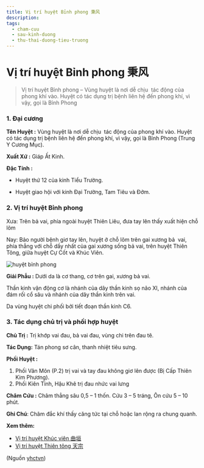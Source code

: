 ```yaml
---
title: Vị trí huyệt Bỉnh phong 秉风
description: 
tags:
  - cham-cuu
  - sau-kinh-duong
  - thu-thai-duong-tieu-truong
---
```


# Vị trí huyệt Bỉnh phong 秉风 

> Vị trí huyệt Bỉnh phong – Vùng huyệt là nơi dễ chịu  tác động của phong khí vào. Huyệt có tác dụng trị bệnh liên hệ đến phong khí, vì vậy, gọi là Bỉnh Phong

### 1. Đại cương

**Tên Huyệt :** Vùng huyệt là nơi dễ chịu  tác động của phong khí vào. Huyệt có tác dụng trị bệnh liên hệ đến phong khí, vì vậy, gọi là Bỉnh Phong (Trung Y Cương Mục).

**Xuất Xứ :** Giáp Ất Kinh.

**Đặc Tính :**

+ Huyệt thứ 12 của kinh Tiểu Trường.

+ Huyệt giao hội với kinh Đại Trường, Tam Tiêu và Đởm.

### 2. Vị trí huyệt Bỉnh phong

Xưa: Trên bả vai, phía ngoài huyệt Thiên Liêu, đưa tay lên thấy xuất hiện chỗ lõm

Nay: Bảo người bệnh giơ tay lên, huyệt ở chỗ lõm trên gai xương bả  vai, phía thẳng với chỗ dầy nhất của gai xương sống bả vai, trên huyệt Thiên Tông, giữa huyệt Cự Cốt và Khúc Viên.

![huyệt bỉnh phong](/imgs/yhctvn/huyet-binh-phong-300x169.jpg)

**Giải Phẫu :** Dưới da là cơ thang, cơ trên gai, xương bả vai.

Thần kinh vận động cơ là nhánh của dây thần kinh sọ não XI, nhánh của đám rối cổ sâu và nhánh của dây thần kinh trên vai.

Da vùng huyệt chi phối bởi tiết đoạn thần kinh C6.

### 3. Tác dụng chủ trị và phối hợp huyệt

**Chủ Trị :** Trị khớp vai đau, bả vai đau, vùng chi trên đau tê.

**Tác Dụng:** Tán phong sơ cân, thanh nhiệt tiêu sưng.

**Phối Huyệt :**

1. Phối Vân Môn (P.2) trị vai và tay đau không giơ lên được (Bị Cấp Thiên Kim Phương).
2. Phối Kiên Tỉnh, Hậu Khê trị đau nhức vai lưng

**Châm Cứu :** Châm thẳng sâu 0,5 – 1 thốn. Cứu 3 – 5 tráng, Ôn cứu 5 – 10 phút.

**Ghi Chú**: Châm đắc khí thấy căng tức tại chỗ hoặc lan rộng ra chung quanh.

**Xem thêm:**

* [Vị trí huyệt Khúc viên 曲垣](/yhctvn/vi-tri-huyet-khuc-vien-%e6%9b%b2%e5%9e%a3/)
* [Vị trí huyệt Thiên tông 天宗](/yhctvn/vi-tri-huyet-thien-tong-%e5%a4%a9%e5%ae%97/)

(Nguồn <a href="https://yhctvn.com/vi-tri-huyet-binh-phong-秉风/" target="_blank">yhctvn</a>)
